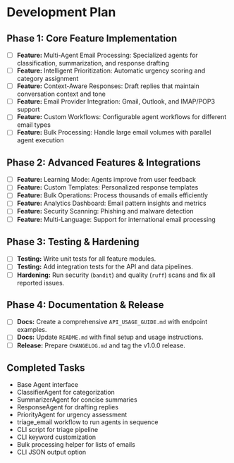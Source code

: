 # Development Plan

## Phase 1: Core Feature Implementation
- [ ] **Feature:** Multi-Agent Email Processing: Specialized agents for classification, summarization, and response drafting
- [ ] **Feature:** Intelligent Prioritization: Automatic urgency scoring and category assignment
- [ ] **Feature:** Context-Aware Responses: Draft replies that maintain conversation context and tone
- [ ] **Feature:** Email Provider Integration: Gmail, Outlook, and IMAP/POP3 support
- [ ] **Feature:** Custom Workflows: Configurable agent workflows for different email types
- [ ] **Feature:** Bulk Processing: Handle large email volumes with parallel agent execution

## Phase 2: Advanced Features & Integrations
- [ ] **Feature:** Learning Mode: Agents improve from user feedback
- [ ] **Feature:** Custom Templates: Personalized response templates
- [ ] **Feature:** Bulk Operations: Process thousands of emails efficiently
- [ ] **Feature:** Analytics Dashboard: Email pattern insights and metrics
- [ ] **Feature:** Security Scanning: Phishing and malware detection
- [ ] **Feature:** Multi-Language: Support for international email processing

## Phase 3: Testing & Hardening
- [ ] **Testing:** Write unit tests for all feature modules.
- [ ] **Testing:** Add integration tests for the API and data pipelines.
- [ ] **Hardening:** Run security (`bandit`) and quality (`ruff`) scans and fix all reported issues.

## Phase 4: Documentation & Release
- [ ] **Docs:** Create a comprehensive `API_USAGE_GUIDE.md` with endpoint examples.
- [ ] **Docs:** Update `README.md` with final setup and usage instructions.
- [ ] **Release:** Prepare `CHANGELOG.md` and tag the v1.0.0 release.

## Completed Tasks
- Base Agent interface
- ClassifierAgent for categorization
- SummarizerAgent for concise summaries
- ResponseAgent for drafting replies
- PriorityAgent for urgency assessment
- triage_email workflow to run agents in sequence
- CLI script for triage pipeline
- CLI keyword customization
- Bulk processing helper for lists of emails
- CLI JSON output option
